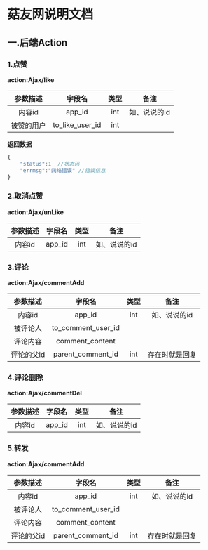 # 菇友网说明文档

## 一.后端Action

### 1.点赞

**action:Ajax/like**



| 参数描述  |       字段名       |  类型  |   备注    |
| :---: | :-------------: | :--: | :-----: |
| 内容id  |     app_id      | int  | 如、说说的id |
| 被赞的用户 | to_like_user_id | int  |         |
**返回数据**
```javascript
{
	"status":1	//状态码
	"errmsg":"网络错误"	//错误信息
}
```

### 2.取消点赞

**action:Ajax/unLike**

| 参数描述 |  字段名   |  类型  |   备注    |
| :--: | :----: | :--: | :-----: |
| 内容id | app_id | int  | 如、说说的id |

### 3.评论

**action:Ajax/commentAdd**

|  参数描述  |        字段名         |  类型  |   备注    |
| :----: | :----------------: | :--: | :-----: |
|  内容id  |       app_id       | int  | 如、说说的id |
|  被评论人  | to_comment_user_id |      |         |
|  评论内容  |  comment_content   |      |         |
| 评论的父id | parent_comment_id  | int  | 存在时就是回复 |

### 4.评论删除

**action:Ajax/commentDel**

| 参数描述 |  字段名   |  类型  |   备注    |
| :--: | :----: | :--: | :-----: |
| 内容id | app_id | int  | 如、说说的id |

### 5.转发
**action:Ajax/commentAdd**

|  参数描述  |        字段名         |  类型  |   备注    |
| :----: | :----------------: | :--: | :-----: |
|  内容id  |       app_id       | int  | 如、说说的id |
|  被评论人  | to_comment_user_id |      |         |
|  评论内容  |  comment_content   |      |         |
| 评论的父id | parent_comment_id  | int  | 存在时就是回复 |